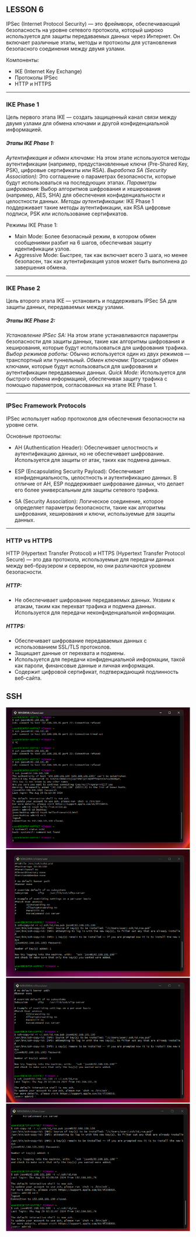 ## LESSON 6

IPSec (Internet Protocol Security) — это фреймворк, обеспечивающий безопасность на уровне сетевого протокола, который широко используется для защиты передаваемых данных через Интернет. Он включает различные этапы, методы и протоколы для установления безопасного соединения между двумя узлами. 

Компоненты: 
- IKE (Internet Key Exchange)
- Протоколы IPSec
- HTTP и HTTPS

--------

<h3>IKE Phase 1</h3>
Цель первого этапа IKE — создать защищенный канал связи между двумя узлами для обмена ключами и другой конфиденциальной информацией.

##### Этапы IKE Phase 1:

_Аутентификация и обмен ключами:_ 
На этом этапе используются методы аутентификации (например, предустановленные ключи (Pre-Shared Key, PSK), цифровые сертификаты или RSA).
_Выработка SA (Security Association):_
Это соглашение о параметрах безопасности, которые будут использоваться на последующих этапах.
_Параметры шифрования:_
Выбор алгоритмов шифрования и хеширования (например, AES, SHA) для обеспечения конфиденциальности и целостности данных.
_Методы аутентификации:_ 
IKE Phase 1 поддерживает такие методы аутентификации, как RSA цифровые подписи, PSK или использование сертификатов.

Режимы IKE Phase 1:

- Main Mode: Более безопасный режим, в котором обмен сообщениями разбит на 6 шагов, обеспечивая защиту идентификации узлов.
- Aggressive Mode: Быстрее, так как включает всего 3 шага, но менее безопасен, так как аутентификация узлов может быть выполнена до завершения обмена.

---------
 
<h3>IKE Phase 2</h3>
Цель второго этапа IKE — установить и поддерживать IPSec SA для защиты данных, передаваемых между узлами.

##### Этапы IKE Phase 2:

_Установление IPSec SA:_ 
На этом этапе устанавливаются параметры безопасности для защиты данных, такие как алгоритмы шифрования и хеширования, которые будут использоваться для шифрования трафика.
_Выбор режимов работы:_ 
Обычно используется один из двух режимов — транспортный или туннельный.
_Обмен ключами:_ 
Происходит обмен ключами, которые будут использоваться для шифрования и аутентификации передаваемых данных.
_Quick Mode:_ 
Используется для быстрого обмена информацией, обеспечивая защиту трафика с помощью параметров, согласованных на этапе IKE Phase 1.

---------

<h3>IPSec Framework Protocols</h3>
IPSec использует набор протоколов для обеспечения безопасности на уровне сети. 

Основные протоколы:

- AH (Authentication Header): Обеспечивает целостность и аутентификацию данных, но не обеспечивает шифрование. Используется для защиты от атак, таких как подмена данных.

- ESP (Encapsulating Security Payload): Обеспечивает конфиденциальность, целостность и аутентификацию данных. В отличие от AH, ESP поддерживает шифрование данных, что делает его более универсальным для защиты сетевого трафика.

- SA (Security Association): Логическое соединение, которое определяет параметры безопасности, такие как алгоритмы шифрования, хеширования и ключи, используемые для защиты данных.

-----------

<h3>HTTP vs HTTPS</h3>
HTTP (Hypertext Transfer Protocol) и HTTPS (Hypertext Transfer Protocol Secure) — это два протокола, используемые для передачи данных между веб-браузером и сервером, но они различаются уровнем безопасности.

##### HTTP:

- Не обеспечивает шифрование передаваемых данных.
Уязвим к атакам, таким как перехват трафика и подмена данных.
Используется для передачи неконфиденциальной информации.

##### HTTPS:

- Обеспечивает шифрование передаваемых данных с использованием SSL/TLS протоколов.
- Защищает данные от перехвата и подмены.
- Используется для передачи конфиденциальной информации, такой как пароли, финансовые данные и личная информация.
- Содержит цифровой сертификат, подтверждающий подлинность веб-сайта.


<h2>SSH</h2>

<img src="./1.png" alt="">
<img src="./2.png" alt="">
<img src="./3.png" alt="">
<img src="./4.png" alt="">